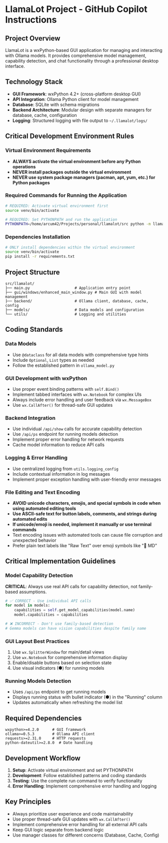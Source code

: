 # LlamaLot Project - GitHub Copilot Instructions

## Project Overview

LlamaLot is a wxPython-based GUI application for managing and interacting with Ollama models. It provides comprehensive model management, capability detection, and chat functionality through a professional desktop interface.

## Technology Stack

- **GUI Framework**: wxPython 4.2+ (cross-platform desktop GUI)
- **API Integration**: Ollama Python client for model management
- **Database**: SQLite with schema migrations
- **Backend Architecture**: Modular design with separate managers for database, cache, configuration
- **Logging**: Structured logging with file output to `~/.llamalot/logs/`

## Critical Development Environment Rules

### Virtual Environment Requirements
- **ALWAYS activate the virtual environment before any Python operations**
- **NEVER install packages outside the virtual environment**
- **NEVER use system package managers (pacman, apt, yum, etc.) for Python packages**

### Required Commands for Running the Application

```bash
# REQUIRED: Activate virtual environment first
source venv/bin/activate

# REQUIRED: Set PYTHONPATH and run the application
PYTHONPATH=/home/arcum42/Projects/personal/llamalot/src python -m llamalot.main
```

### Dependencies Installation
```bash
# ONLY install dependencies within the virtual environment
source venv/bin/activate
pip install -r requirements.txt
```

## Project Structure

```
src/llamalot/
├── main.py                    # Application entry point
├── gui/windows/enhanced_main_window.py # Main GUI with model management
├── backend/                   # Ollama client, database, cache, config
├── models/                    # Data models and configuration
└── utils/                     # Logging and utilities
```

## Coding Standards

### Data Models
- Use `@dataclass` for all data models with comprehensive type hints
- Include `Optional`, `List` types as needed
- Follow the established pattern in `ollama_model.py`

### GUI Development with wxPython
- Use proper event binding patterns with `self.Bind()`
- Implement tabbed interfaces with `wx.Notebook` for complex UIs
- Always include error handling and user feedback via `wx.MessageBox`
- Use `wx.CallAfter()` for thread-safe GUI updates

### Backend Integration
- Use individual `/api/show` calls for accurate capability detection
- Use `/api/ps` endpoint for running models detection
- Implement proper error handling for network requests
- Cache model information to reduce API calls

### Logging & Error Handling
- Use centralized logging from `utils.logging_config`
- Include contextual information in log messages
- Implement proper exception handling with user-friendly error messages

### File Editing and Text Encoding
- **AVOID unicode characters, emojis, and special symbols in code when using automated editing tools**
- **Use ASCII-safe text for button labels, comments, and strings during automated edits**
- **If unicode/emoji is needed, implement it manually or use terminal commands**
- Text encoding issues with automated tools can cause file corruption and unexpected behavior
- Prefer plain text labels like "Raw Text" over emoji symbols like "📝 MD"

## Critical Implementation Guidelines

### Model Capability Detection
**CRITICAL**: Always use real API calls for capability detection, not family-based assumptions.

```python
# ✅ CORRECT - Use individual API calls
for model in models:
    capabilities = self.get_model_capabilities(model.name)
    model.capabilities = capabilities

# ❌ INCORRECT - Don't use family-based detection
# Gemma models can have vision capabilities despite family name
```

### GUI Layout Best Practices
1. Use `wx.SplitterWindow` for main/detail views
2. Use `wx.Notebook` for comprehensive information display
3. Enable/disable buttons based on selection state
4. Use visual indicators (●) for running models

### Running Models Detection
- Uses `/api/ps` endpoint to get running models
- Displays running status with bullet indicator (●) in the "Running" column
- Updates automatically when refreshing the model list

## Required Dependencies

```
wxpython>=4.2.0      # GUI framework
ollama>=0.5.3        # Ollama API client  
requests>=2.31.0     # HTTP requests
python-dateutil>=2.8.0  # Date handling
```

## Development Workflow

1. **Setup**: Activate virtual environment and set PYTHONPATH
2. **Development**: Follow established patterns and coding standards
3. **Testing**: Use the complete run command to verify functionality
4. **Error Handling**: Implement comprehensive error handling and logging

## Key Principles

- Always prioritize user experience and code maintainability
- Use proper thread-safe GUI updates with `wx.CallAfter()`
- Implement comprehensive error handling for all external API calls
- Keep GUI logic separate from backend logic
- Use manager classes for different concerns (Database, Cache, Config)
